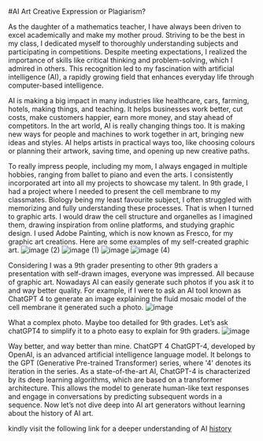 #AI Art Creative Expression or Plagiarism?

As the daughter of a mathematics teacher, I have always been driven to excel academically and make my mother proud. Striving to be the best in my class, I dedicated myself to thoroughly understanding subjects and participating in competitions. Despite meeting expectations, I realized the importance of skills like critical thinking and problem-solving, which I admired in others. This recognition led to my fascination with artificial intelligence (AI), a rapidly growing field that enhances everyday life through computer-based intelligence. 

AI is making a big impact in many industries like healthcare, cars, farming, hotels, making things, and teaching. It helps businesses work better, cut costs, make customers happier, earn more money, and stay ahead of competitors. In the art world, AI is really changing things too. It is making new ways for people and machines to work together in art, bringing new ideas and styles. AI helps artists in practical ways too, like choosing colours or planning their artwork, saving time, and opening up new creative paths.

To really impress people, including my mom, I always engaged in multiple hobbies, ranging from ballet to piano and even the arts. I consistently incorporated art into all my projects to showcase my talent. In 9th grade, I had a project where I needed to present the cell membrane to my classmates. Biology being my least favourite subject, I often struggled with memorizing and fully understanding these processes. That is when I turned to graphic arts. I would draw the cell structure and organelles as I imagined them, drawing inspiration from online platforms, and studying graphic design. I used Adobe Painting, which is now known as Fresco, for my graphic art creations. Here are some examples of my self-created graphic art.
![image (2)](https://github.com/Khadija-mahmoud/ai_art_plagiarism_post/assets/150390985/8d950943-18e1-4f13-807b-45f21d7a4fd4)
![image (1)](https://github.com/Khadija-mahmoud/ai_art_plagiarism_post/assets/150390985/eb30c986-7844-411e-a553-d9c0af4b311a)
![image](https://github.com/Khadija-mahmoud/ai_art_plagiarism_post/assets/150390985/3deada7a-32b8-45ec-8a86-b1cdc47e9aba)
![image (4)](https://github.com/Khadija-mahmoud/ai_art_plagiarism_post/assets/150390985/28701f73-97a4-4fb3-a026-491f4a039712)

Considering I was a 9th grader presenting to other 9th graders a presentation with self-drawn images, everyone was impressed. All because of graphic art. Nowadays AI can easily generate such photos if you ask it to and way better quality. For example, if I were to ask an AI tool known as ChatGPT 4 to generate an image explaining the fluid mosaic model of the cell membrane it generated such a photo.
![image](https://github.com/Khadija-mahmoud/ai_art_plagiarism_post/assets/150390985/b3c23436-d1ac-40b4-b24d-b891565a39a0)

What a complex photo. Maybe too detailed for 9th grades. Let’s ask chatGPT4 to simplify it to a photo easy to explain for 9th graders. 
![image](https://github.com/Khadija-mahmoud/ai_art_plagiarism_post/assets/150390985/c1468988-4aa0-4c8f-a1e2-c783b78a945b)

Way better, and way better than mine. ChatGPT 4 ChatGPT-4, developed by OpenAI, is an advanced artificial intelligence language model. It belongs to the GPT (Generative Pre-trained Transformer) series, where '4' denotes its iteration in the series. As a state-of-the-art AI, ChatGPT-4 is characterized by its deep learning algorithms, which are based on a transformer architecture. This allows the model to generate human-like text responses and engage in conversations by predicting subsequent words in a sequence. Now let’s not dive deep into AI art generators without learning about the history of AI art. 

kindly visit the following link for a deeper understanding of AI [history]([url](https://khadija-mahmoud.github.io/AI_Art_Timeline/)) 

